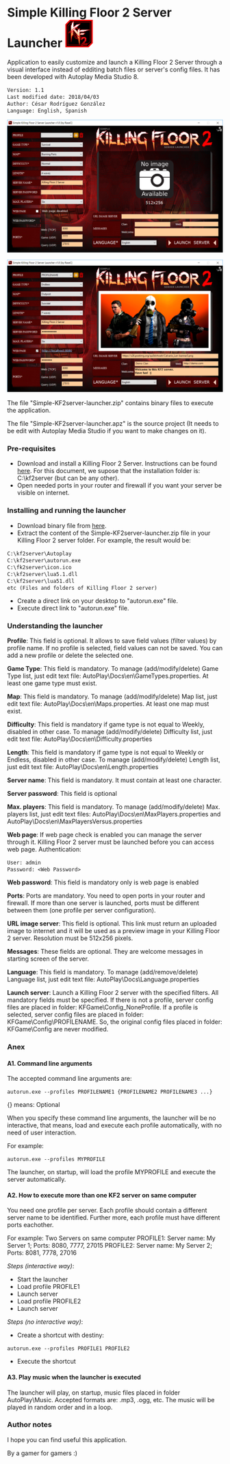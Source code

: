 Simple Killing Floor 2 Server Launcher ![Logo](images/icon.png)
===============================================================

Application to easily customize and launch a Killing Floor 2 Server through a visual interface instead of edditing batch files or server's config files. It has been developed with Autoplay Media Studio 8.

```
Version: 1.1
Last modified date: 2018/04/03
Author: César Rodríguez González
Language: English, Spanish
```

![Screenshot1](images/screenshot1.png)

![Screenshot2](images/screenshot2.png)

The file "Simple-KF2server-launcher.zip" contains binary files to execute the application.

The file "Simple-KF2server-launcher.apz" is the source project (It needs to be edit with Autoplay Media Studio if you want to make changes on it).

### Pre-requisites
- Download and install a Killing Floor 2 Server. Instructions can be found [here](https://wiki.tripwireinteractive.com/index.php?title=Dedicated_Server_%28Killing_Floor_2%29). For this document, we supose that the installation folder is: C:\kf2server (but can be any other).
- Open needed ports in your router and firewall if you want your server be visible on internet.

### Installing and running the launcher
- Download binary file from [here](https://github.com/cesar-rgon/simple-kf2server-launcher/raw/master/Simple-KF2server-launcher.zip).
- Extract the content of the Simple-KF2server-launcher.zip file in your Killing Floor 2 server folder.
For example, the result would be:
```
C:\kf2server\Autoplay
C:\kf2server\autorun.exe
C:\fk2server\icon.ico
C:\kf2server\lua5.1.dll
C:\kf2server\lua51.dll
etc (Files and folders of Killing Floor 2 server)
```
- Create a direct link on your desktop to "autorun.exe" file.
- Execute direct link to "autorun.exe" file.

### Understanding the launcher
**Profile**: This field is optional. It allows to save field values (filter values) by profile name. If no profile is selected, field values can not be saved. You can add a new profile or delete the selected one.

**Game Type**: This field is mandatory. To manage (add/modify/delete) Game Type list, just edit text file: AutoPlay\Docs\en\GameTypes.properties. At least one game type must exist.

**Map**: This field is mandatory. To manage (add/modify/delete) Map list, just edit text file: AutoPlay\Docs\en\Maps.properties. At least one map must exist.

**Difficulty**: This field is mandatory if game type is not equal to Weekly, disabled in other case. To manage (add/modify/delete) Difficulty list, just edit text file: AutoPlay\Docs\en\Difficulty.properties

**Length**: This field is mandatory if game type is not equal to Weekly or Endless, disabled in other case. To manage (add/modify/delete) Length list, just edit text file: AutoPlay\Docs\en\Length.properties

**Server name**: This field is mandatory. It must contain at least one character.

**Server password**: This field is optional

**Max. players**: This field is mandatory. To manage (add/modify/delete) Max. players list, just edit text files: AutoPlay\Docs\en\MaxPlayers.properties and AutoPlay\Docs\en\MaxPlayersVersus.properties

**Web page**: If web page check is enabled you can manage the server through it. Killing Floor 2 server must be launched before you can access web page. Authentication:
```
User: admin
Password: <Web Password>
```

**Web password**: This field is mandatory only is web page is enabled

**Ports**: Ports are mandatory. You need to open ports in your router and firewall. If more than one server is launched, ports must be different between them (one profile per server configuration).

**URL image server**: This field is optional. This link must return an uploaded image to internet and it will be used as a preview image in your Killing Floor 2 server. Resolution must be 512x256 pixels.

**Messages**: These fields are optional. They are welcome messages in starting screen of the server.

**Language**: This field is mandatory. To manage (add/remove/delete) Language list, just edit text file: AutoPlay\Docs\Language.properties

**Launch server**: Launch a Killing Floor 2 server with the specified filters. All mandatory fields must be specified.
If there is not a profile, server config files are placed in folder: KFGame\Config\_NoneProfile. If a profile is selected, server config files are placed in folder: KFGame\Config\PROFILENAME. So, the original config files placed in folder: KFGame\Config are never modified.

### Anex
#### A1. Command line arguments
The accepted command line arguments are:
 ```
 autorun.exe --profiles PROFILENAME1 {PROFILENAME2 PROFILENAME3 ...}
```
{} means: Optional

When you specify these command line arguments, the launcher will be no interactive, that means, load and execute each profile automatically, with no need of user interaction.

For example:
```
autorun.exe --profiles MYPROFILE
```
The launcher, on startup, will load the profile MYPROFILE and execute the server automatically.

#### A2. How to execute more than one KF2 server on same computer
You need one profile per server. Each profile should contain a different server name to be identified. Further more, each profile must have different ports eachother.

For example: Two Servers on same computer
PROFILE1: Server name: My Server 1; Ports: 8080, 7777, 27015
PROFILE2: Server name: My Server 2; Ports: 8081, 7778, 27016

_Steps (interactive way)_:
- Start the launcher
- Load profile PROFILE1
- Launch server
- Load profile PROFILE2
- Launch server

_Steps (no interactive way)_:
- Create a shortcut with destiny:
```
autorun.exe --profiles PROFILE1 PROFILE2
```
- Execute the shortcut

#### A3. Play music when the launcher is executed
The launcher will play, on startup, music files placed in folder AutoPlay\Music. Accepted formats are: .mp3, .ogg, etc.
The music will be played in random order and in a loop.

### Author notes
I hope you can find useful this application.

By a gamer for gamers :)
